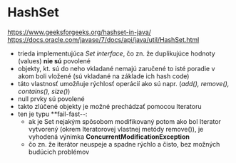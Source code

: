 # HashSet
https://www.geeksforgeeks.org/hashset-in-java/ <br>
https://docs.oracle.com/javase/7/docs/api/java/util/HashSet.html <br>
- trieda implementujúca *Set interface*, čo zn. že duplikujúce hodnoty (values) **nie sú** povolené
- objekty, kt. sú do neho vkladané nemajú zaručené to isté poradie v akom boli vložené (sú vkladané na základe ich hash code)
- táto vlastnosť umožňuje rýchlosť operácií ako sú napr. (*add(), remove(), contains(), size()*)
- null prvky sú povolené
- takto zlúčené objekty je možné prechádzať pomocou Iteratoru
- ten je typu **fail-fast--:
  - ak je Set nejakým spôsobom modifikovaný potom ako bol Iterator vytvorený (okrem Iteratorovej vlastnej metódy remove()), 
  je vyhodená výnimka **ConcurrentModificationException**
  - čo zn. že iterátor neuspeje a spadne rýchlo a čisto, bez možných budúcich problémov
